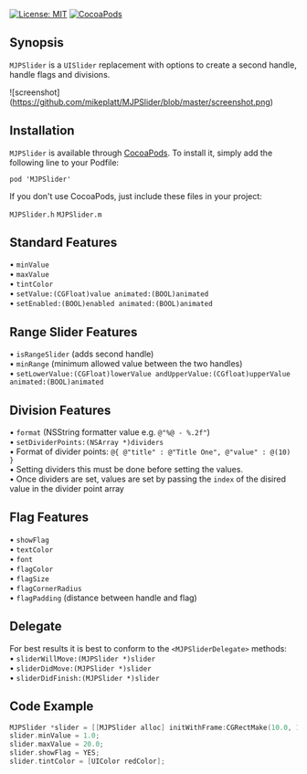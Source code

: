 [![License: MIT](https://img.shields.io/badge/license-MIT-red.svg?style=flat)](https://github.com/fastred/MJPSlider/blob/master/LICENSE)
[![CocoaPods](https://img.shields.io/cocoapods/v/MJPSlider.svg?style=flat)](https://github.com/fastred/MJPSlider)

## Synopsis

`MJPSlider` is a `UISlider` replacement with options to create a second handle, handle flags and divisions.

![screenshot] (https://github.com/mikeplatt/MJPSlider/blob/master/screenshot.png)


## Installation
 
 `MJPSlider` is available through [CocoaPods](http://cocoapods.org/?q=MJPSlider). To install it, simply add the following line to your Podfile:
 
 `pod 'MJPSlider'`
 
 If you don't use CocoaPods, just include these files in your project:

`MJPSlider.h`
`MJPSlider.m`


## Standard Features
• `minValue`<br>
• `maxValue`<br>
• `tintColor`<br>
• `setValue:(CGFloat)value animated:(BOOL)animated`<br>
• `setEnabled:(BOOL)enabled animated:(BOOL)animated`

## Range Slider Features
• `isRangeSlider` (adds second handle)<br>
• `minRange` (minimum allowed value between the two handles)<br>
• `setLowerValue:(CGFloat)lowerValue andUpperValue:(CGfloat)upperValue animated:(BOOL)animated`

## Division Features
• `format` (NSString formatter value e.g. `@"%@ - %.2f"`)<br>
• `setDividerPoints:(NSArray *)dividers`<br>
• Format of divider points: `@{ @"title" : @"Title One", @"value" : @(10) }`<br>
• Setting dividers this must be done before setting the values.<br>
• Once dividers are set, values are set by passing the `index` of the disired value in the divider point array  

## Flag Features
• `showFlag`<br>
• `textColor`<br>
• `font`<br>
• `flagColor`<br>
• `flagSize`<br>
• `flagCornerRadius`<br>
• `flagPadding` (distance between handle and flag)

## Delegate
For best results it is best to conform to the `<MJPSliderDelegate>` methods:<br>
• `sliderWillMove:(MJPSlider *)slider`<br>
• `sliderDidMove:(MJPSlider *)slider`<br>
• `sliderDidFinish:(MJPSlider *)slider`

## Code Example
```objective-c
MJPSlider *slider = [[MJPSlider alloc] initWithFrame:CGRectMake(10.0, 10.0, 300.0, 40.0)];
slider.minValue = 1.0;
slider.maxValue = 20.0;
slider.showFlag = YES;
slider.tintColor = [UIColor redColor];
```


